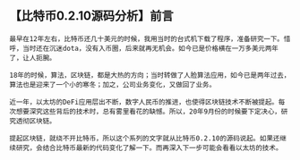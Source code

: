 ## 【比特币0.2.10源码分析】前言

    最早在12年左右，比特币还几十美元的时候，我用当时的台式机下载了程序，准备研究一下。惜呼，当时还在沉迷dota，没有入币圈，后来就再无机会。如今已是价格横在一万多美元两年了，让人扼腕。
    
    18年的时候，算法，区块链，都是大热的方向；当时转做了人脸算法应用，如今已是两年过去，算法也是迎来了一个小的寒冬；加之，公司业务变化，又做回了业务。
    
    近一年，以太坊的DeFi应用层出不断，数字人民币的推进，也使得区块链技术不断被提起。每次想要深究这些背后的技术时，总有雾里看花的缺憾。所以，20年9月份的时候要下定决心，研究透彻区块链。

    提起区块链，就绕不开比特币，所以这个系列的文字就从比特币0.2.10的源码说起。如果还继续研究，会结合比特币最新的代码变化了解一下。而再深入下一步可能会看看以太坊的技术。
